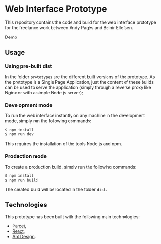 # Web Interface Prototype

This repository contains the code and build for the web interface prototype for the
freelance work between Andy Pagès and Beinir Ellefsen.

[Demo](https://izara.andynroses.me/create-project)

## Usage

### Using pre-built dist

In the folder `prototypes` are the different built versions of the prototype. As the prototype
is a Single Page Application, just the content of these builds can be used to serve the application (simply through 
a reverse proxy like Nginx or with a simple Node.js server);

### Development mode

To run the web interface instantly on any machine in the development mode, simply run the following commands:

```bash
$ npm install
$ npm run dev
```

This requires the installation of the tools Node.js and npm.

### Production mode

To create a production build, simply run the following commands:

```bash
$ npm install
$ npm run build
```

The created build will be located in the folder `dist`.

## Technologies

This prototype has been built with the following main technologies:

- [Parcel](https://parceljs.org/),
- [React](https://reactjs.org/),
- [Ant Design](https://ant.design/docs/react/introduce).
